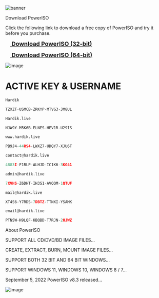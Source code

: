 ![banner](https://user-images.githubusercontent.com/44496738/200380015-75f0ae59-6870-48f2-97af-64390e9342c6.jpg)

	
Download PowerISO

Click the following link to download a free copy of PowerISO and try it before you purchase.
<p align="left"><a href="https://www.poweriso.net/PowerISO8.exe"><b><font size="4"><img src="images/sm_dl.gif" border="0" width="15" height="15">&nbsp;Download PowerISO (32-bit)</font></b></a>
<p align="left"><a href="https://www.poweriso.net/PowerISO8-x64.exe"><b><font size="4"><img src="images/sm_dl.gif" border="0" width="15" height="15">&nbsp;Download PowerISO (64-bit)</font></b></a>

![image](https://user-images.githubusercontent.com/44496738/200383300-a7505c10-1f54-4c0b-a7fa-0b5da1962bfb.png)

# ACTIVE KEY & USERNAME 
  ```python 
Hardik
```
```python 
TZXZT-USMCB-ZRKYP-MTVG3-JM8UL
```
 ```python 
Hardik.live
```
```python 
NJW9Y-M5K6B-ELNES-HEV1R-U29IS
```
```python 
www.hardik.live
``` 
```python 
PB9J4-44RS4-LWXZ7-UDQY7-XJU6T
``` 
```python 
contact@hardik.live
``` 
```python 
4883I-F1RLP-ALHJD-IC1K6-3KG41
```
```python 
admin@hardik.live
```
```python 
7XVHS-Z6DHT-IH3S1-AVQQM-1QTUF
```
```python 
mail@hardik.live
```
```python 
XT4S6-Y7RDS-7DBTZ-TTNXI-YSAMK
```
```python 
email@hardik.live
```
```python 
PTNSW-H9LQF-KBQBD-T7RJN-2HJWZ
```

About PowerISO

SUPPORT ALL CD/DVD/BD IMAGE FILES...

CREATE, EXTRACT, BURN, MOUNT IMAGE FILES...

SUPPORT BOTH 32 BIT AND 64 BIT WINDOWS...

SUPPORT WINDOWS 11, WINDOWS 10, WINDOWS 8 / 7...

September 5, 2022 PowerISO v8.3 released...

![image](https://user-images.githubusercontent.com/44496738/200383518-69d25ea6-81bf-4d16-b953-12de10bfe4f9.png)

